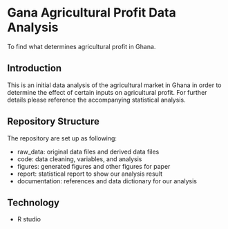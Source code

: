 # Gana Agricultural Profit Data Analysis

To find what determines agricultural profit in Ghana.

## Introduction
This is an initial data analysis of the agricultural market in Ghana in order to determine the effect of certain inputs on agricultural profit. For further details please reference the accompanying statistical analysis.

## Repository Structure

The repository are set up as following:

- raw_data: original data files and derived data files
- code: data cleaning, variables, and analysis
- figures: generated figures and other figures for paper
- report: statistical report to show our analysis result
- documentation: references and data dictionary for our analysis 

## Technology
- R studio
